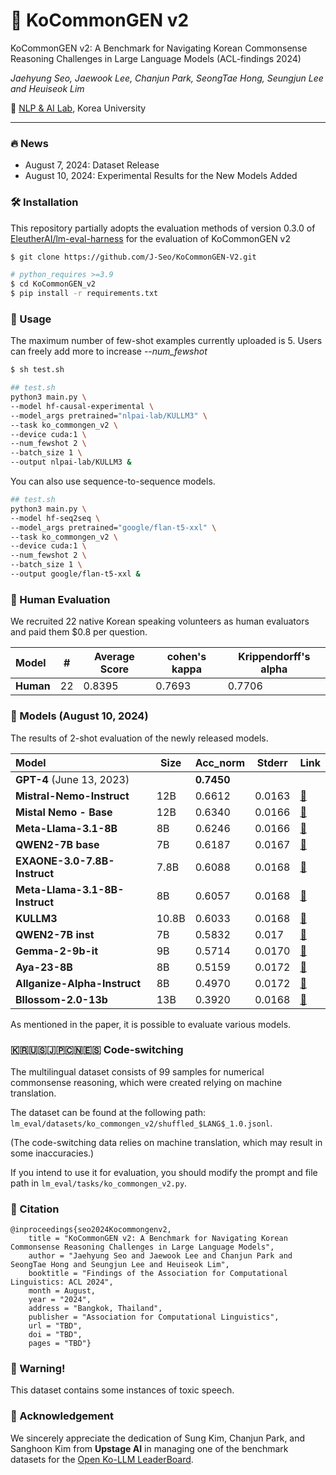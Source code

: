 # 🌠 KoCommonGEN v2

KoCommonGEN v2: A Benchmark for Navigating Korean Commonsense Reasoning Challenges in Large Language Models (ACL-findings 2024)

*Jaehyung Seo, Jaewook Lee, Chanjun Park, SeongTae Hong, Seungjun Lee and Heuiseok Lim* 

🏫 [NLP & AI Lab](https://blpkorea.cafe24.com/wp/), Korea University

---
### 🔥 News
- August 7, 2024: Dataset Release
- August 10, 2024: Experimental Results for the New Models Added

### 🛠️ Installation

This repository partially adopts the evaluation methods of version 0.3.0 of [EleutherAI/lm-eval-harness](https://github.com/EleutherAI/lm-evaluation-harness/tree/v0.3.0) for the evaluation of KoCommonGEN v2

```bash
$ git clone https://github.com/J-Seo/KoCommonGEN-V2.git
```

```bash
# python_requires >=3.9
$ cd KoCommonGEN_v2
$ pip install -r requirements.txt 
```
### 🚀 Usage

The maximum number of few-shot examples currently uploaded is 5. Users can freely add more to increase *--num_fewshot*

```bash
$ sh test.sh
```

```bash
## test.sh
python3 main.py \ 
--model hf-causal-experimental \
--model_args pretrained="nlpai-lab/KULLM3" \
--task ko_commongen_v2 \
--device cuda:1 \
--num_fewshot 2 \
--batch_size 1 \
--output nlpai-lab/KULLM3 &
```

You can also use sequence-to-sequence models.

```bash
## test.sh
python3 main.py \
--model hf-seq2seq \
--model_args pretrained="google/flan-t5-xxl" \
--task ko_commongen_v2 \
--device cuda:1 \
--num_fewshot 2 \
--batch_size 1 \
--output google/flan-t5-xxl &
```


### 👥 Human Evaluation

We recruited 22 native Korean speaking volunteers as human evaluators and paid them $0.8 per question.

| Model | #    | Average Score | cohen's kappa | Krippendorff's alpha |
| :---- | ---- | ------------- | ------------- | -------------------- |
| **Human** | 22   | 0.8395        | 0.7693        | 0.7706               | 

### 🤖 Models (August 10, 2024)

The results of 2-shot evaluation of the newly released models. 

| Model                      | Size  | Acc_norm | Stderr | Link                                                         |
| :------------------------- | ----- | -------- | ------ | ------------------------------------------------------------ |
| **GPT-4** (June 13, 2023)         |       | **0.7450**   |        |                                                        |
| **Mistral-Nemo-Instruct**      | 12B   | 0.6612   | 0.0163 | [🔗](https://huggingface.co/mistralai/Mistral-Nemo-Instruct-2407) |
| **Mistal Nemo - Base**         | 12B   | 0.6340   | 0.0166 | [🔗](https://huggingface.co/mistralai/Mistral-Nemo-Base-2407) |
| **Meta-Llama-3.1-8B**          | 8B    | 0.6246   | 0.0166 | [🔗](https://huggingface.co/meta-llama/Meta-Llama-3.1-8B)     |
| **QWEN2-7B base**              | 7B    | 0.6187   | 0.0167 | [🔗](https://huggingface.co/Qwen/Qwen2-7B)                    |
| **EXAONE-3.0-7.8B-Instruct**   | 7.8B  | 0.6088   | 0.0168 | [🔗](https://huggingface.co/LGAI-EXAONE/EXAONE-3.0-7.8B-Instruct) |
| **Meta-Llama-3.1-8B-Instruct** | 8B    | 0.6057   | 0.0168 | [🔗](meta-llama/Meta-Llama-3.1-8B-Instruct)                   |
| **KULLM3**                     | 10.8B | 0.6033   | 0.0168 | [🔗](https://huggingface.co/nlpai-lab/KULLM3)                 |
| **QWEN2-7B inst**              | 7B    | 0.5832   | 0.017  | [🔗](Qwen/Qwen2-7B-Instruct)                                  |
| **Gemma-2-9b-it**              | 9B    | 0.5714   | 0.0170 | [🔗](https://huggingface.co/google/gemma-2-9b-it)             |
| **Aya-23-8B**                  | 8B    | 0.5159   | 0.0172 | [🔗](CohereForAI/aya-23-8B)                                   |
| **Allganize-Alpha-Instruct**   | 8B    | 0.4970   | 0.0172 | [🔗](https://huggingface.co/allganize/Llama-3-Alpha-Ko-8B-Instruct) |
| **Bllossom-2.0-13b**           | 13B   | 0.3920   | 0.0168 | [🔗](https://huggingface.co/Teddysum/bllossom-2.0-13b)        |

As mentioned in the paper, it is possible to evaluate various models.


### 🇰🇷🇺🇸🇯🇵🇨🇳🇪🇸 Code-switching 

The multilingual dataset consists of 99 samples for numerical commonsense reasoning, which were created relying on machine translation.

The dataset can be found at the following path: `lm_eval/datasets/ko_commongen_v2/shuffled_$LANG$_1.0.jsonl`.

(The code-switching data relies on machine translation, which may result in some inaccuracies.)

If you intend to use it for evaluation, you should modify the prompt and file path in `lm_eval/tasks/ko_commongen_v2.py`.


### 📖 Citation

```
@inproceedings{seo2024Kocommongenv2,
    title = "KoCommonGEN v2: A Benchmark for Navigating Korean Commonsense Reasoning Challenges in Large Language Models",
    author = "Jaehyung Seo and Jaewook Lee and Chanjun Park and SeongTae Hong and Seungjun Lee and Heuiseok Lim",
    booktitle = "Findings of the Association for Computational Linguistics: ACL 2024",
    month = August,
    year = "2024",
    address = "Bangkok, Thailand",
    publisher = "Association for Computational Linguistics",
    url = "TBD",
    doi = "TBD",
    pages = "TBD"}
```

### 🚨 Warning!

This dataset contains some instances of toxic speech.


### 🙏 Acknowledgement

We sincerely appreciate the dedication of Sung Kim, Chanjun Park, and Sanghoon Kim from **Upstage AI** in managing one of the benchmark datasets for the
[Open Ko-LLM LeaderBoard](https://huggingface.co/spaces/upstage/open-ko-llm-leaderboard). 

